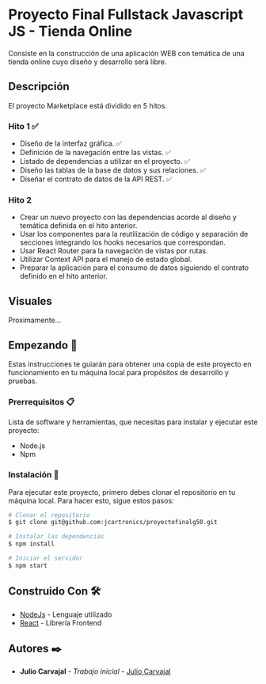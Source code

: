 # Proyecto Final Fullstack Javascript JS - Tienda Online

Consiste en la construcción de una aplicación WEB con temática de una tienda online cuyo diseño y desarrollo será libre.

## Descripción

El proyecto Marketplace está dividido en 5 hitos.

### Hito 1 ✅

- Diseño de la interfaz gráfica. ✅
- Definición de la navegación entre las vistas. ✅
- Listado de dependencias a utilizar en el proyecto. ✅
- Diseño las tablas de la base de datos y sus relaciones. ✅
- Diseñar el contrato de datos de la API REST. ✅
  
### Hito 2

- Crear un nuevo proyecto con las dependencias acorde al diseño y temática definida en el hito anterior.
- Usar los componentes para la reutilización de código y separación de secciones integrando los hooks necesarios que correspondan.
- Usar React Router para la navegación de vistas por rutas.
- Utilizar Context API para el manejo de estado global.
- Preparar la aplicación para el consumo de datos siguiendo el contrato definido en el hito anterior.

## Visuales

Proximamente...

## Empezando 🚀

Estas instrucciones te guiarán para obtener una copia de este proyecto en funcionamiento en tu máquina local para propósitos de desarrollo y pruebas.

### Prerrequisitos 📋

Lista de software y herramientas, que necesitas para instalar y ejecutar este proyecto:

- Node.js
- Npm

### Instalación 🔧

Para ejecutar este proyecto, primero debes clonar el repositorio en tu máquina local. Para hacer esto, sigue estos pasos:

```bash
# Clonar el repositorio
$ git clone git@github.com:jcartronics/proyectofinalg50.git
```

```bash
# Instalar las dependencias
$ npm install
```

```bash
# Iniciar el servidor
$ npm start
```

## Construido Con 🛠️

- [NodeJs](https://nodejs.org/en/) - Lenguaje utilizado
- [React](https://es.react.dev/) - Librería Frontend

## Autores ✒️

- **Julio Carvajal** - _Trabajo inicial_ - [Julio Carvajal](https://github.com/jcartronics)
